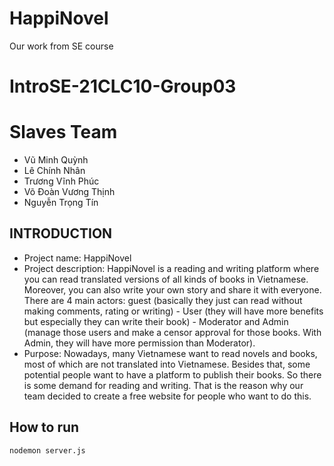 # HappiNovel
Our work from SE course

# IntroSE-21CLC10-Group03
# Slaves Team

- Vũ Minh Quỳnh
- Lê Chính Nhân
- Trương Vĩnh Phúc
- Võ Đoàn Vương Thịnh
- Nguyễn Trọng Tín

## INTRODUCTION

- Project name: HappiNovel
- Project description: HappiNovel is a reading and writing platform where you can read translated versions of all kinds of books in Vietnamese. Moreover, you can also write your own story and share it with everyone. There are 4 main actors: guest (basically they just can read without making comments, rating or writing) - User (they will have more benefits but especially they can write their book) - Moderator and Admin (manage those users and make a censor approval for those books. With Admin, they will have more permission than Moderator).
- Purpose: Nowadays, many Vietnamese want to read novels and books, most of which are not translated into Vietnamese. Besides that, some potential people want to have a platform to publish their books. So there is some demand for reading and writing. That is the reason why our team decided to create a free website for people who want to do this.

## How to run

```sh
nodemon server.js
```

